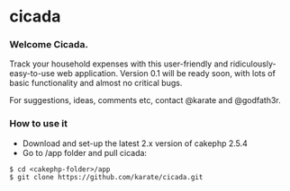 cicada
======

### Welcome Cicada.

Track your household expenses with this user-friendly and ridiculously-easy-to-use web application. Version 0.1 will be ready soon, with lots of basic functionality and almost no critical bugs.

For suggestions, ideas, comments etc, contact @karate and @godfath3r.

### How to use it

- Download and set-up the latest 2.x version of cakephp 2.5.4
- Go to /app folder and pull cicada:

```
$ cd <cakephp-folder>/app
$ git clone https://github.com/karate/cicada.git
```

